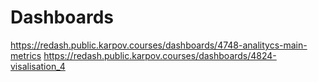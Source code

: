 # Dashboards
https://redash.public.karpov.courses/dashboards/4748-analitycs-main-metrics
https://redash.public.karpov.courses/dashboards/4824-visalisation_4
